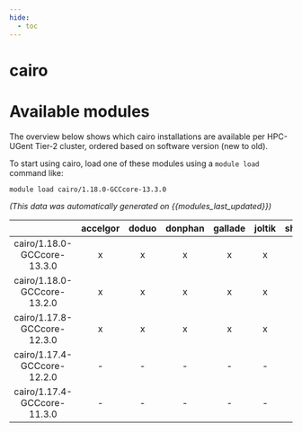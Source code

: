 ```yaml
---
hide:
  - toc
---
```


cairo
=====

# Available modules


The overview below shows which cairo installations are available per HPC-UGent Tier-2 cluster, ordered based on software version (new to old).

To start using cairo, load one of these modules using a `module load` command like:

```shell
module load cairo/1.18.0-GCCcore-13.3.0
```

*(This data was automatically generated on {{modules_last_updated}})*  

| |accelgor|doduo|donphan|gallade|joltik|shinx|
| :---: | :---: | :---: | :---: | :---: | :---: | :---: |
|cairo/1.18.0-GCCcore-13.3.0|x|x|x|x|x|x|
|cairo/1.18.0-GCCcore-13.2.0|x|x|x|x|x|x|
|cairo/1.17.8-GCCcore-12.3.0|x|x|x|x|x|x|
|cairo/1.17.4-GCCcore-12.2.0|-|-|-|-|-|x|
|cairo/1.17.4-GCCcore-11.3.0|-|-|-|-|-|x|
